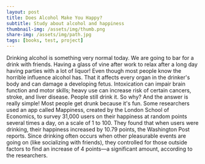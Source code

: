 ```yaml
---
layout: post
title: Does Alcohol Make You Happy?
subtitle: Study about alcohol and happiness
thumbnail-img: /assets/img/thumb.png
share-img: /assets/img/path.jpg
tags: [books, test, project]
---
```


Drinking alcohol is something very normal today.  We are going to bar for a drink with friends. Having a glass of vine after work to relax after a long day having parties with a lot of liquor! 
Even though most people know the horrible influence alcohol has.  That it affects every organ in the drinker's body and can damage a developing fetus. Intoxication can impair brain function and motor skills; heavy use can increase risk of certain cancers, stroke, and liver disease.
People still drink it. So why?
And the answer is really simple! Most people get drunk because it's fun.
Some researchers used an app called Mappiness, created by the London School of Economics, to survey 31,000 users on their happiness at random points several times a day, on a scale of 1 to 100. They found that when users were drinking, their happiness increased by 10.79 points, the Washington Post reports. Since drinking often occurs when other pleasurable events are going on (like socializing with friends), they controlled for those outside factors to find an increase of 4 points—a significant amount, according to the researchers.

